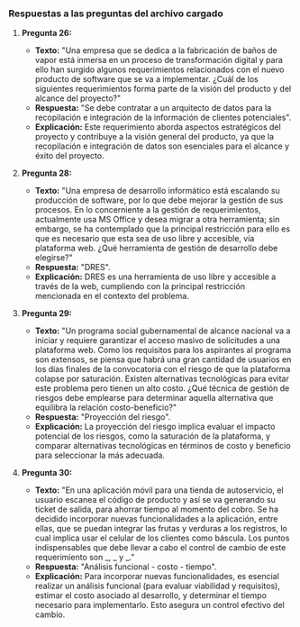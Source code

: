 ### Respuestas a las preguntas del archivo cargado

1. **Pregunta 26:**  
   - **Texto:** "Una empresa que se dedica a la fabricación de baños de vapor está inmersa en un proceso de transformación digital y para ello han surgido algunos requerimientos relacionados con el nuevo producto de software que se va a implementar. ¿Cuál de los siguientes requerimientos forma parte de la visión del producto y del alcance del proyecto?"  
   - **Respuesta:** "Se debe contratar a un arquitecto de datos para la recopilación e integración de la información de clientes potenciales".  
   - **Explicación:** Este requerimiento aborda aspectos estratégicos del proyecto y contribuye a la visión general del producto, ya que la recopilación e integración de datos son esenciales para el alcance y éxito del proyecto.

2. **Pregunta 28:**  
   - **Texto:** "Una empresa de desarrollo informático está escalando su producción de software, por lo que debe mejorar la gestión de sus procesos. En lo concerniente a la gestión de requerimientos, actualmente usa MS Office y desea migrar a otra herramienta; sin embargo, se ha contemplado que la principal restricción para ello es que es necesario que esta sea de uso libre y accesible, vía plataforma web. ¿Qué herramienta de gestión de desarrollo debe elegirse?"  
   - **Respuesta:** "DRES".  
   - **Explicación:** DRES es una herramienta de uso libre y accesible a través de la web, cumpliendo con la principal restricción mencionada en el contexto del problema.

3. **Pregunta 29:**  
   - **Texto:** "Un programa social gubernamental de alcance nacional va a iniciar y requiere garantizar el acceso masivo de solicitudes a una plataforma web. Como los requisitos para los aspirantes al programa son extensos, se piensa que habrá una gran cantidad de usuarios en los días finales de la convocatoria con el riesgo de que la plataforma colapse por saturación. Existen alternativas tecnológicas para evitar este problema pero tienen un alto costo. ¿Qué técnica de gestión de riesgos debe emplearse para determinar aquella alternativa que equilibra la relación costo-beneficio?"  
   - **Respuesta:** "Proyección del riesgo".  
   - **Explicación:** La proyección del riesgo implica evaluar el impacto potencial de los riesgos, como la saturación de la plataforma, y comparar alternativas tecnológicas en términos de costo y beneficio para seleccionar la más adecuada.

4. **Pregunta 30:**  
   - **Texto:** "En una aplicación móvil para una tienda de autoservicio, el usuario escanea el código de producto y así se va generando su ticket de salida, para ahorrar tiempo al momento del cobro. Se ha decidido incorporar nuevas funcionalidades a la aplicación, entre ellas, que se puedan integrar las frutas y verduras a los registros, lo cual implica usar el celular de los clientes como báscula. Los puntos indispensables que debe llevar a cabo el control de cambio de este requerimiento son _, _ y _."  
   - **Respuesta:** "Análisis funcional - costo - tiempo".  
   - **Explicación:** Para incorporar nuevas funcionalidades, es esencial realizar un análisis funcional (para evaluar viabilidad y requisitos), estimar el costo asociado al desarrollo, y determinar el tiempo necesario para implementarlo. Esto asegura un control efectivo del cambio.
